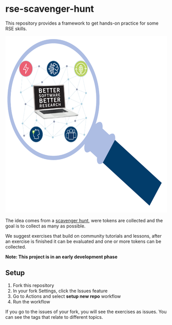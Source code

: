 # rse-scavenger-hunt

This repository provides a framework to get hands-on practice for some RSE skills.

<img src="/docs/images/Lupe_JulichBlue1,2_KeyVisual.svg" width="650" height="550">


The idea comes from a [scavenger hunt](https://en.wikipedia.org/wiki/Scavenger_hunt), were tokens are collected and the goal is to collect as many as possible. 

We suggest exercises that build on community tutorials and lessons, after an exercise is finished it can be evaluated and one or more tokens can be collected.

**Note: This project is in an early development phase**

## Setup    

1. Fork this repository
2. In your fork Settings, click the Issues feature 
3. Go to Actions and select **setup new repo** workflow
4. Run the workflow

If you go to the issues of your fork, you will see the exercises as issues. You can see the tags that relate to different topics.  
